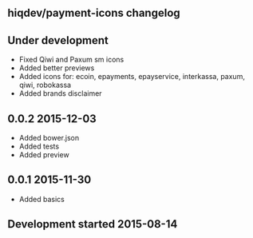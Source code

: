 hiqdev/payment-icons changelog
------------------------------

## Under development

- Fixed Qiwi and Paxum sm icons
- Added better previews
- Added icons for: ecoin, epayments, epayservice, interkassa, paxum, qiwi, robokassa
- Added brands disclaimer

## 0.0.2 2015-12-03

- Added bower.json
- Added tests
- Added preview

## 0.0.1 2015-11-30

- Added basics

## Development started 2015-08-14

